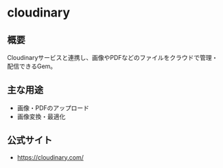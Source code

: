# cloudinary

## 概要
Cloudinaryサービスと連携し、画像やPDFなどのファイルをクラウドで管理・配信できるGem。

## 主な用途
- 画像・PDFのアップロード
- 画像変換・最適化

## 公式サイト
- https://cloudinary.com/ 
